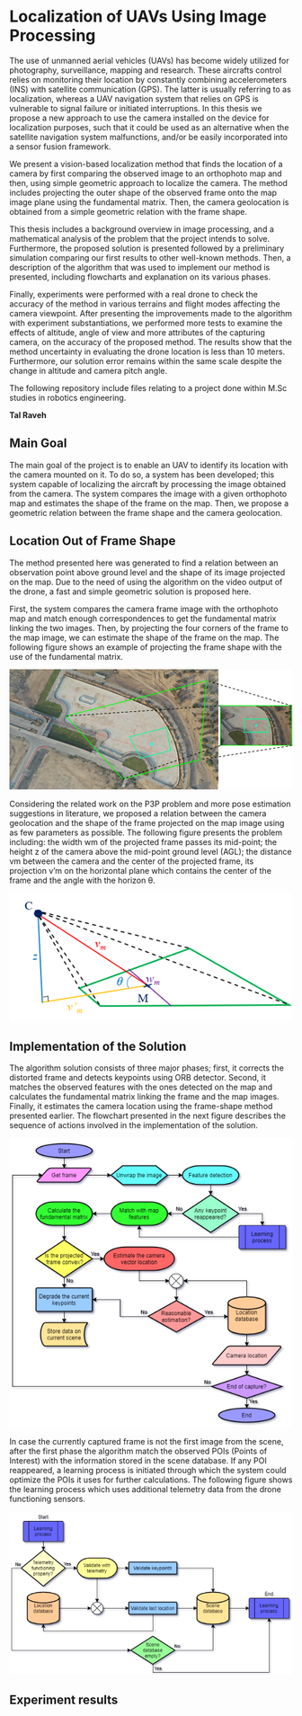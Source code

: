 # Localization of UAVs Using Image Processing

The use of unmanned aerial vehicles (UAVs) has become widely utilized for photography, surveillance, mapping and research. These aircrafts control relies on monitoring their location by constantly combining accelerometers (INS) with satellite communication (GPS). The latter is usually referring to as localization, whereas a UAV navigation system that relies on GPS is vulnerable to signal failure or initiated interruptions. In this thesis we propose a new approach to use the camera installed on the device for localization purposes, such that it could be used as an alternative when the satellite navigation system malfunctions, and/or be easily incorporated into a sensor fusion framework.

We present a vision-based localization method that finds the location of a camera by first comparing the observed image to an orthophoto map and then, using simple geometric approach to localize the camera. The method includes projecting the outer shape of the observed frame onto the map image plane using the fundamental matrix. Then, the camera geolocation is obtained from a simple geometric relation with the frame shape.

This thesis includes a background overview in image processing, and a mathematical analysis of the problem that the project intends to solve. Furthermore, the proposed solution is presented followed by a preliminary simulation comparing our first results to other well-known methods. Then, a description of the algorithm that was used to implement our method is presented, including flowcharts and explanation on its various phases.

Finally, experiments were performed with a real drone to check the accuracy of the method in various terrains and flight modes affecting the camera viewpoint. After presenting the improvements made to the algorithm with experiment substantiations, we performed more tests to examine the effects of altitude, angle of view and more attributes of the capturing camera, on the accuracy of the proposed method. The results show that the method uncertainty in evaluating the drone location is less than 10 meters. Furthermore, our solution error remains within the same scale despite the change in altitude and camera pitch angle.

The following repository include files relating to a project done within M.Sc studies in robotics engineering.

**Tal Raveh**

## Main Goal
The main goal of the project is to enable an UAV to identify its location with the camera mounted on it. To do so, a system has been developed; this system capable of localizing the aircraft by processing the image obtained from the camera. The system compares the image with a given orthophoto map and estimates the shape of the frame on the map. Then, we propose a geometric relation between the frame shape and the camera geolocation.

## Location Out of Frame Shape
The method presented here was generated to find a relation between an observation point above ground level and the shape of its image projected on the map. Due to the need of using the algorithm on the video output of the drone, a fast and simple geometric solution is proposed here.

First, the system compares the camera frame image with the orthophoto map and match enough correspondences to get the fundamental matrix linking the two images. Then, by projecting the four corners of the frame to the map image, we can estimate the shape of the frame on the map. The following figure shows an example of projecting the frame shape with the use of the fundamental matrix.

![projectingframe](projected_frame.png "Demonstration of projecting an angled viewpoint image onto a map image")

Considering the related work on the P3P problem and more pose estimation suggestions in literature, we proposed a relation between the camera geolocation and the shape of the frame projected on the map image using as few parameters as possible. The following figure presents the problem including: the width wm of the projected frame passes its mid-point; the height z of the camera above the mid-point ground level (AGL); the distance vm between the camera and the center of the projected frame, its projection v’m on the horizontal plane which contains the center of the frame and the angle with the horizon θ.

![projectdraw](projected_draw.png "The frame-shape problem; where C is the camera view point and M is the center of the frame projected on the ground level")

## Implementation of the Solution

The algorithm solution consists of three major phases; first, it corrects the distorted frame and detects keypoints using ORB detector. Second, it matches the observed features with the ones detected on the map and calculates the fundamental matrix linking the frame and the map images. Finally, it estimates the camera location using the frame-shape method presented earlier. The flowchart presented in the next figure describes the sequence of actions involved in the implementation of the solution.

![flowchart](UAV_CV.cut-Page-1.png "Flowchart depicting the process of estimating the camera’s location from the image obtained from it")

In case the currently captured frame is not the first image from the scene, after the first phase the algorithm match the observed POIs (Points of Interest) with the information stored in the scene database. If any POI reappeared, a learning process is initiated through which the system could optimize the POIs it uses for further calculations. The following figure shows the learning process which uses additional telemetry data from the drone functioning sensors.

![LearningProcess](UAV_CV.cut-Page-2.png "Learning process which integrates into the overall program described by a flowchart")

## Experiment results

